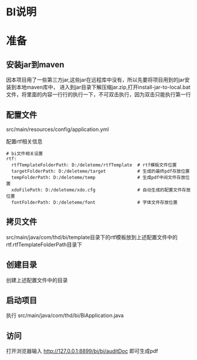# BI说明

# 准备

## 安装jar到maven
因本项目用了一些第三方jar,这些jar在远程库中没有，所以先要将项目用到的jar安装到本地maven库中，
进入到jar目录下解压缩jar.zip,打开install-jar-to-local.bat文件，将里面的内容一行行的执行一下，不可双击执行，因为双击只能执行第一行

## 配置文件

src/main/resources/config/application.yml

配置rtf相关信息

```
# bi文件相关设置
rtf:
  rtfTemplateFolderPath: D:/deleteme/rtfTemplate  # rtf模板文件位置
  targetFolderPath: D:/deleteme/target            # 生成的最终pdf存放位置
  tempFolderPath: D:/deleteme/temp                # 生成pdf中间文件存放位置
  xdoFilePath: D:/deleteme/xdo.cfg                # 自动生成的配置文件存放位置
  fontFolderPath: D:/deleteme/font                # 字体文件存放位置
```



## 拷贝文件

src/main/java/com/thd/bi/template目录下的rtf模板放到上述配置文件中的rtf.rtfTemplateFolderPath目录下

## 创建目录
创建上述配置文件中的目录

## 启动项目
执行 src/main/java/com/thd/bi/BiApplication.java

## 访问

打开浏览器输入 http://127.0.0.1:8899/bi/bi/auditDoc 即可生成pdf

